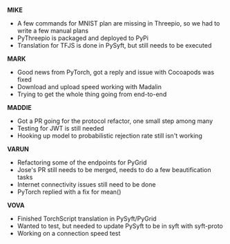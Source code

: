 **MIKE**

- A few commands for MNIST plan are missing in Threepio, so we had to write a few manual plans
- PyThreepio is packaged and deployed to PyPi
- Translation for TFJS is done in PySyft, but still needs to be executed

**MARK**

- Good news from PyTorch, got a reply and issue with Cocoapods was fixed
- Download and upload speed working with Madalin
- Trying to get the whole thing going from end-to-end

**MADDIE**

- Got a PR going for the protocol refactor, one small step among many
- Testing for JWT is still needed
- Hooking up model to probabilistic rejection rate still isn't working

**VARUN**

- Refactoring some of the endpoints for PyGrid
- Jose's PR still needs to be merged, needs to do a few beautification tasks
- Internet connectivity issues still need to be done
- PyTorch replied with a fix for mean()

**VOVA**

- Finished TorchScript translation in PySyft/PyGrid
- Wanted to test, but needed to update PySyft to be in syft with syft-proto
- Working on a connection speed test
